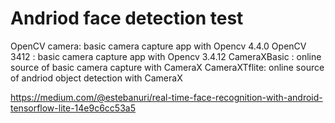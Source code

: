 # Andriod face detection test

OpenCV camera: basic camera capture app with Opencv 4.4.0
OpenCV 3412  : basic camera capture app with Opencv 3.4.12
CameraXBasic : online source of basic camera capture with CameraX 
CameraXTflite: online source of andriod object detection with CameraX 

https://medium.com/@estebanuri/real-time-face-recognition-with-android-tensorflow-lite-14e9c6cc53a5